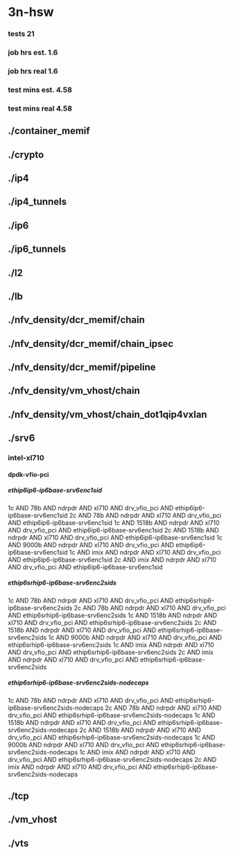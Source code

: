 # 3n-hsw
### tests 21
### job hrs est. 1.6
### job hrs real 1.6
### test mins est. 4.58
### test mins real 4.58
## ./container_memif
## ./crypto
## ./ip4
## ./ip4_tunnels
## ./ip6
## ./ip6_tunnels
## ./l2
## ./lb
## ./nfv_density/dcr_memif/chain
## ./nfv_density/dcr_memif/chain_ipsec
## ./nfv_density/dcr_memif/pipeline
## ./nfv_density/vm_vhost/chain
## ./nfv_density/vm_vhost/chain_dot1qip4vxlan
## ./srv6
### intel-xl710
#### dpdk-vfio-pci
##### ethip6ip6-ip6base-srv6enc1sid
1c AND 78b AND ndrpdr AND xl710 AND drv_vfio_pci AND ethip6ip6-ip6base-srv6enc1sid
2c AND 78b AND ndrpdr AND xl710 AND drv_vfio_pci AND ethip6ip6-ip6base-srv6enc1sid
1c AND 1518b AND ndrpdr AND xl710 AND drv_vfio_pci AND ethip6ip6-ip6base-srv6enc1sid
2c AND 1518b AND ndrpdr AND xl710 AND drv_vfio_pci AND ethip6ip6-ip6base-srv6enc1sid
1c AND 9000b AND ndrpdr AND xl710 AND drv_vfio_pci AND ethip6ip6-ip6base-srv6enc1sid
1c AND imix AND ndrpdr AND xl710 AND drv_vfio_pci AND ethip6ip6-ip6base-srv6enc1sid
2c AND imix AND ndrpdr AND xl710 AND drv_vfio_pci AND ethip6ip6-ip6base-srv6enc1sid
##### ethip6srhip6-ip6base-srv6enc2sids
1c AND 78b AND ndrpdr AND xl710 AND drv_vfio_pci AND ethip6srhip6-ip6base-srv6enc2sids
2c AND 78b AND ndrpdr AND xl710 AND drv_vfio_pci AND ethip6srhip6-ip6base-srv6enc2sids
1c AND 1518b AND ndrpdr AND xl710 AND drv_vfio_pci AND ethip6srhip6-ip6base-srv6enc2sids
2c AND 1518b AND ndrpdr AND xl710 AND drv_vfio_pci AND ethip6srhip6-ip6base-srv6enc2sids
1c AND 9000b AND ndrpdr AND xl710 AND drv_vfio_pci AND ethip6srhip6-ip6base-srv6enc2sids
1c AND imix AND ndrpdr AND xl710 AND drv_vfio_pci AND ethip6srhip6-ip6base-srv6enc2sids
2c AND imix AND ndrpdr AND xl710 AND drv_vfio_pci AND ethip6srhip6-ip6base-srv6enc2sids
##### ethip6srhip6-ip6base-srv6enc2sids-nodecaps
1c AND 78b AND ndrpdr AND xl710 AND drv_vfio_pci AND ethip6srhip6-ip6base-srv6enc2sids-nodecaps
2c AND 78b AND ndrpdr AND xl710 AND drv_vfio_pci AND ethip6srhip6-ip6base-srv6enc2sids-nodecaps
1c AND 1518b AND ndrpdr AND xl710 AND drv_vfio_pci AND ethip6srhip6-ip6base-srv6enc2sids-nodecaps
2c AND 1518b AND ndrpdr AND xl710 AND drv_vfio_pci AND ethip6srhip6-ip6base-srv6enc2sids-nodecaps
1c AND 9000b AND ndrpdr AND xl710 AND drv_vfio_pci AND ethip6srhip6-ip6base-srv6enc2sids-nodecaps
1c AND imix AND ndrpdr AND xl710 AND drv_vfio_pci AND ethip6srhip6-ip6base-srv6enc2sids-nodecaps
2c AND imix AND ndrpdr AND xl710 AND drv_vfio_pci AND ethip6srhip6-ip6base-srv6enc2sids-nodecaps
## ./tcp
## ./vm_vhost
## ./vts
